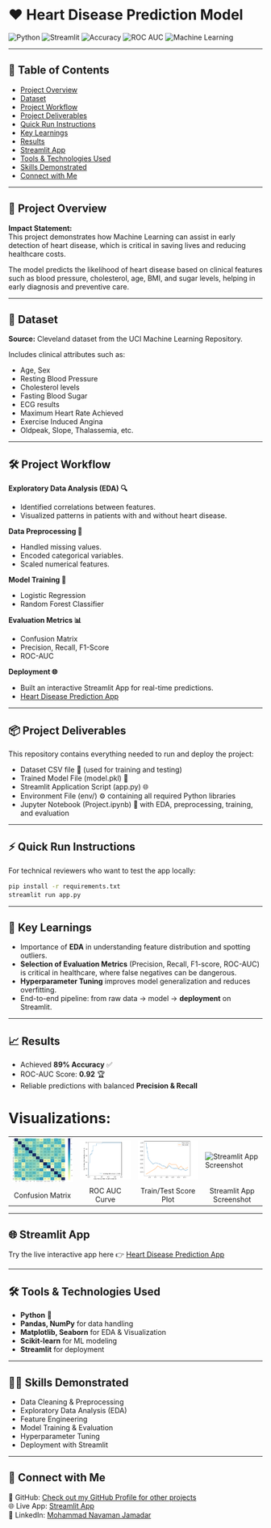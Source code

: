 # ❤️ Heart Disease Prediction Model

![Python](https://img.shields.io/badge/Python-3.8+-blue.svg)
![Streamlit](https://img.shields.io/badge/Streamlit-App-red)
![Accuracy](https://img.shields.io/badge/Accuracy-89%25-brightgreen)
![ROC AUC](https://img.shields.io/badge/ROC--AUC-0.92-yellowgreen)
![Machine Learning](https://img.shields.io/badge/Machine%20Learning-LogReg%20%7C%20RandomForest-orange)

---

## 📌 Table of Contents
- [Project Overview](#-project-overview)
- [Dataset](#-dataset)
- [Project Workflow](#-project-workflow)
- [Project Deliverables](#-project-deliverables)
- [Quick Run Instructions](#-quick-run-instructions)
- [Key Learnings](#-key-learnings)
- [Results](#-results)
- [Streamlit App](#-streamlit-app)
- [Tools & Technologies Used](#-tools--technologies-used)
- [Skills Demonstrated](#-skills-demonstrated)
- [Connect with Me](#-connect-with-me)

---

## 🚀 Project Overview

**Impact Statement:**  
This project demonstrates how Machine Learning can assist in early detection of heart disease, which is critical in saving lives and reducing healthcare costs.  

The model predicts the likelihood of heart disease based on clinical features such as blood pressure, cholesterol, age, BMI, and sugar levels, helping in early diagnosis and preventive care.

---

## 📂 Dataset

**Source:** Cleveland dataset from the UCI Machine Learning Repository.  

Includes clinical attributes such as:  
- Age, Sex  
- Resting Blood Pressure  
- Cholesterol levels  
- Fasting Blood Sugar  
- ECG results  
- Maximum Heart Rate Achieved  
- Exercise Induced Angina  
- Oldpeak, Slope, Thalassemia, etc.

---

## 🛠 Project Workflow

**Exploratory Data Analysis (EDA) 🔍**  
- Identified correlations between features.  
- Visualized patterns in patients with and without heart disease.  

**Data Preprocessing 🧹**  
- Handled missing values.  
- Encoded categorical variables.  
- Scaled numerical features.  

**Model Training 🤖**  
- Logistic Regression  
- Random Forest Classifier  

**Evaluation Metrics 📊**  
- Confusion Matrix  
- Precision, Recall, F1-Score  
- ROC-AUC  

**Deployment 🌐**  
- Built an interactive Streamlit App for real-time predictions.
- [Heart Disease Prediction App](https://heartdiseaseprediction-123.streamlit.app/)  

---

## 📦 Project Deliverables

This repository contains everything needed to run and deploy the project:  
- Dataset CSV file 📂 (used for training and testing)  
- Trained Model File (model.pkl) 🤖  
- Streamlit Application Script (app.py) 🌐  
- Environment File (env/) ⚙️ containing all required Python libraries  
- Jupyter Notebook (Project.ipynb) 📒 with EDA, preprocessing, training, and evaluation

---

## ⚡ Quick Run Instructions

For technical reviewers who want to test the app locally:

```bash
pip install -r requirements.txt
streamlit run app.py
```

---

## 🎯 Key Learnings  
- Importance of **EDA** in understanding feature distribution and spotting outliers.  
- **Selection of Evaluation Metrics** (Precision, Recall, F1-score, ROC-AUC) is critical in healthcare, where false negatives can be dangerous.  
- **Hyperparameter Tuning** improves model generalization and reduces overfitting.  
- End-to-end pipeline: from raw data → model → **deployment** on Streamlit.  

---

## 📈 Results  
- Achieved **89% Accuracy** ✅  
- ROC-AUC Score: **0.92** 🏆  
- Reliable predictions with balanced **Precision & Recall** 
# Visualizations:

<table>
<tr>
<td><img src="Project%20Images/confusion_matrix.png" alt="Confusion Matrix" width="250"/></td>
<td><img src="Project%20Images/roc_auc_curve.png" alt="ROC AUC Curve" width="250"/></td>
<td><img src="Project%20Images/train_test_score_plot.png" alt="Train/Test Score Plot" width="250"/></td>
<td><img src="Project%20Images/app_screenshot.png" alt="Streamlit App Screenshot" width="250"/></td>
</tr>
<tr>
<td align="center">Confusion Matrix</td>
<td align="center">ROC AUC Curve</td>
<td align="center">Train/Test Score Plot</td>
<td align="center">Streamlit App Screenshot</td>
</tr>
</table>


---

## 🌐 Streamlit App  
Try the live interactive app here 👉 [Heart Disease Prediction App](https://heartdiseaseprediction-123.streamlit.app/)  

---

## 🛠 Tools & Technologies Used  
- **Python** 🐍  
- **Pandas, NumPy** for data handling  
- **Matplotlib, Seaborn** for EDA & Visualization  
- **Scikit-learn** for ML modeling  
- **Streamlit** for deployment  

---

## 🧑‍💻 Skills Demonstrated  
- Data Cleaning & Preprocessing  
- Exploratory Data Analysis (EDA)  
- Feature Engineering  
- Model Training & Evaluation  
- Hyperparameter Tuning  
- Deployment with Streamlit  

---

## 🤝 Connect with Me  
📌 GitHub: [Check out my GitHub Profile for other projects](https://github.com/noumanjamadar/)  
🌐 Live App: [Streamlit App](https://heartdiseaseprediction-123.streamlit.app/)  
💼 LinkedIn: [Mohammad Navaman Jamadar](https://www.linkedin.com/in/mohammad-navaman-jamadar)  

